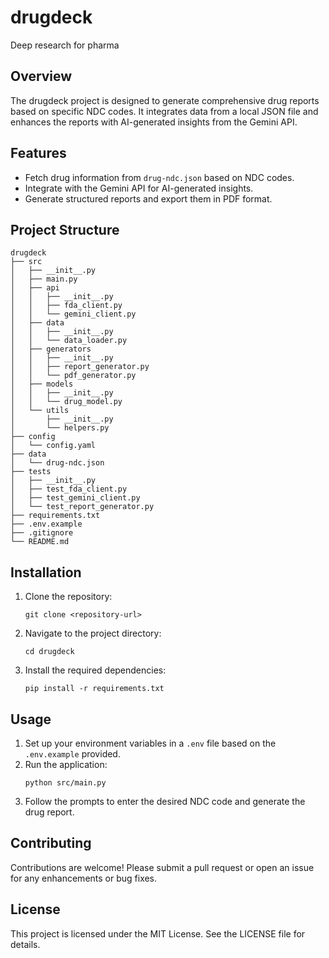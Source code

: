 # drugdeck
Deep research for pharma

## Overview
The drugdeck project is designed to generate comprehensive drug reports based on specific NDC codes. It integrates data from a local JSON file and enhances the reports with AI-generated insights from the Gemini API.

## Features
- Fetch drug information from `drug-ndc.json` based on NDC codes.
- Integrate with the Gemini API for AI-generated insights.
- Generate structured reports and export them in PDF format.

## Project Structure
```
drugdeck
├── src
│   ├── __init__.py
│   ├── main.py
│   ├── api
│   │   ├── __init__.py
│   │   ├── fda_client.py
│   │   └── gemini_client.py
│   ├── data
│   │   ├── __init__.py
│   │   └── data_loader.py
│   ├── generators
│   │   ├── __init__.py
│   │   ├── report_generator.py
│   │   └── pdf_generator.py
│   ├── models
│   │   ├── __init__.py
│   │   └── drug_model.py
│   └── utils
│       ├── __init__.py
│       └── helpers.py
├── config
│   └── config.yaml
├── data
│   └── drug-ndc.json
├── tests
│   ├── __init__.py
│   ├── test_fda_client.py
│   ├── test_gemini_client.py
│   └── test_report_generator.py
├── requirements.txt
├── .env.example
├── .gitignore
└── README.md
```

## Installation
1. Clone the repository:
   ```
   git clone <repository-url>
   ```
2. Navigate to the project directory:
   ```
   cd drugdeck
   ```
3. Install the required dependencies:
   ```
   pip install -r requirements.txt
   ```

## Usage
1. Set up your environment variables in a `.env` file based on the `.env.example` provided.
2. Run the application:
   ```
   python src/main.py
   ```
3. Follow the prompts to enter the desired NDC code and generate the drug report.

## Contributing
Contributions are welcome! Please submit a pull request or open an issue for any enhancements or bug fixes.

## License
This project is licensed under the MIT License. See the LICENSE file for details.